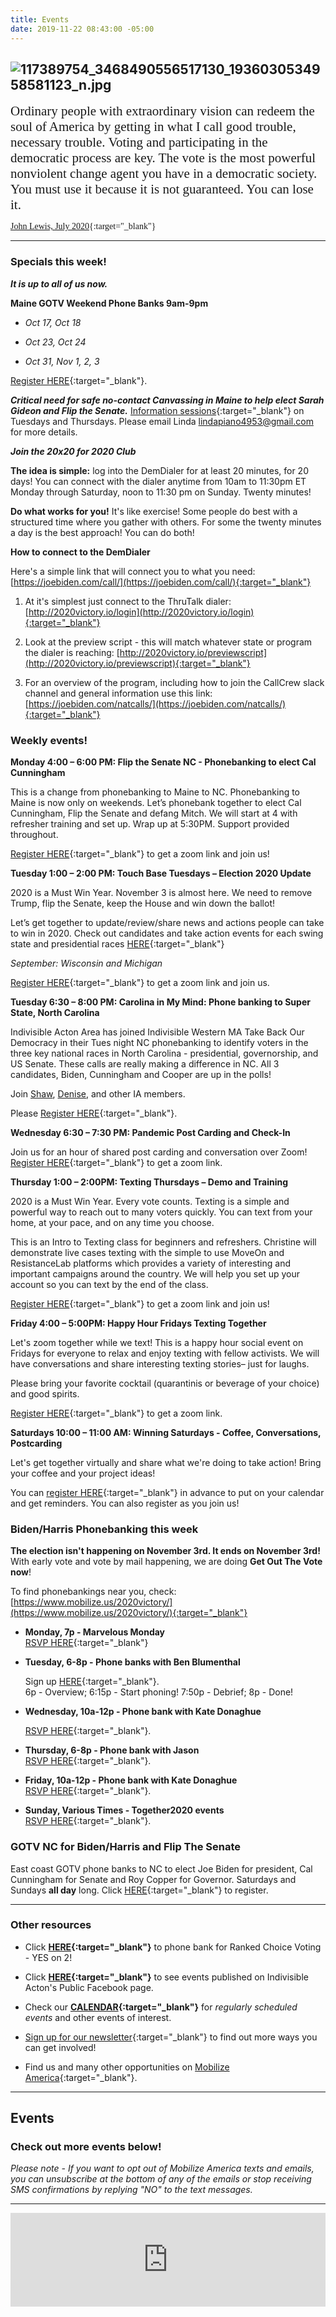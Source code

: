 ```yaml
---
title: Events
date: 2019-11-22 08:43:00 -05:00
---
```


## ![117389754_3468490556517130_1936030534958581123_n.jpg](/uploads/117389754_3468490556517130_1936030534958581123_n.jpg)

<span style="font-family:Papyrus; font-size:1.5em;">Ordinary people with extraordinary vision can redeem the soul of America by getting in what I call good trouble, necessary trouble. Voting and participating in the democratic process are key. The vote is the most powerful nonviolent change agent you have in a democratic society. You must use it because it is not guaranteed. You can lose it.</span>

<span style="font-family:Papyrus; font-size:1.0em;">[John Lewis, July 2020](https://www.nytimes.com/2020/07/30/opinion/john-lewis-civil-rights-america.html){:target="_blank"}</span>

---

### Specials this week!

***It is up to all of us now.***

**Maine GOTV Weekend Phone Banks 9am-9pm**

* *Oct 17, Oct 18*

* *Oct 23, Oct 24*

* *Oct 31, Nov 1, 2, 3*

[Register HERE](https://my.mainedems.org){:target="_blank"}.

***Critical need for safe no-contact Canvassing in Maine to help elect Sarah Gideon and Flip the Senate.***  [Information sessions](https://www.mobilize.us/swingleftmaine/event/346813/){:target="_blank"} on Tuesdays and Thursdays.  Please email Linda [lindapiano4953@gmail.com](mailto:lindapiano4953@gmail.com) for more details.

***Join the 20x20 for 2020 Club***

**The idea is simple:** log into the DemDialer for at least 20 minutes, for 20 days! You can connect with the dialer anytime from 10am to 11:30pm ET Monday through Saturday, noon to 11:30 pm on Sunday. Twenty minutes!

**Do what works for you!** It's like exercise! Some people do best with a structured time where you gather with others. For some the twenty minutes a day is the best approach! You can do both!

**How to connect to the DemDialer**

Here's a simple link that will connect you to what you need: [https://joebiden.com/call/](https://joebiden.com/call/){:target="_blank"}

1. At it's simplest just connect to the ThruTalk dialer: [http://2020victory.io/login](http://2020victory.io/login){:target="_blank"}

2. Look at the preview script - this will match whatever state or program the dialer is reaching:
   [http://2020victory.io/previewscript](http://2020victory.io/previewscript){:target="_blank"}

3. For an overview of the program, including how to join the CallCrew slack channel and general information use this link:\
   [https://joebiden.com/natcalls/](https://joebiden.com/natcalls/){:target="_blank"}

### Weekly events!

**Monday 4:00 – 6:00 PM: Flip the Senate NC - Phonebanking to elect Cal Cunningham**

This is a change from phonebanking to Maine to NC.  Phonebanking to Maine is now only on weekends.
Let’s phonebank together to elect Cal Cunningham, Flip the Senate and defang Mitch.
We will start at 4 with refresher training and set up. Wrap up at 5:30PM. Support provided throughout.

[Register HERE](https://www.mobilize.us/indivisibleacton-area/event/281380/){:target="_blank"} to get a zoom link and join us!

**Tuesday 1:00 – 2:00 PM: Touch Base Tuesdays – Election 2020 Update**

2020 is a Must Win Year.  November 3 is almost here.  We need to remove Trump, flip the Senate, keep the House and win down the ballot!

Let’s get together to update/review/share news and actions people can take to win in 2020. Check out candidates and take action events for each swing state and presidential races [HERE](http://www.indivisibleacton-elections.org/){:target="_blank"}

*September: Wisconsin and Michigan*

[Register HERE](https://www.mobilize.us/indivisibleacton-area/event/270060/){:target="_blank"} to get a zoom link and join us.

**Tuesday 6:30 – 8:00 PM: Carolina in My Mind: Phone banking to Super State, North Carolina**

Indivisible Acton Area has joined Indivisible Western MA Take Back Our Democracy in their Tues night NC phonebanking to identify voters in the three key national races in North Carolina - presidential, governorship, and US Senate.
These calls are really making a difference in NC. All 3 candidates, Biden, Cunningham and Cooper are up in the polls!

Join [Shaw](mailto:shaw@indivisibleacton.org), [Denise](mailto:denise@indivisibleacton.org), and other IA members.

Please [Register HERE](https://us02web.zoom.us/meeting/register/tZEvfu-tqzwrE9EebmPU53lB1axn8YOEpZV_){:target="_blank"}.

**Wednesday 6:30 – 7:30 PM: Pandemic Post Carding and Check-In**

Join us for an hour of shared post carding and conversation over Zoom!
[Register HERE](https://www.mobilize.us/indivisibleacton-area/event/268602/){:target="_blank"} to get a zoom link.

**Thursday 1:00 – 2:00PM: Texting Thursdays – Demo and Training**

2020 is a Must Win Year. Every vote counts. Texting is a simple and powerful way to reach out to many voters quickly. You can text from your home, at your pace, and on any time you choose.

This is an Intro to Texting class for beginners and refreshers. Christine will demonstrate live cases texting with the simple to use MoveOn and ResistanceLab platforms which provides a variety of interesting and important campaigns around the country.  We will help you set up your account so you can text by the end of the class.

[Register HERE](https://www.mobilize.us/indivisibleacton-area/event/270069/){:target="_blank"} to get a zoom link and join us!

**Friday 4:00 – 5:00PM: Happy Hour Fridays Texting Together**

Let's zoom together while we text! This is a happy hour social event on Fridays for everyone to relax and enjoy texting with fellow activists. We will have conversations and share interesting texting stories– just for laughs.

Please bring your favorite cocktail (quarantinis or beverage of your choice) and good spirits.

[Register HERE](https://www.mobilize.us/indivisibleacton-area/event/274611/){:target="_blank"}  to get a zoom link.

**Saturdays 10:00 – 11:00 AM:  Winning Saturdays - Coffee, Conversations, Postcarding**

Let's get together virtually and share what we're doing to take action! Bring your coffee and your project ideas!

You can [register HERE](https://www.mobilize.us/indivisibleacton-area/event/270980/){:target="_blank"} in advance to put on your calendar and get reminders.  You can also register as you join us!

### Biden/Harris Phonebanking this week

**The election isn't happening on November 3rd. It ends on November 3rd!** With early vote and vote by mail happening, we are doing **Get Out The Vote now**!

To find phonebankings near you, check:
[https://www.mobilize.us/2020victory/](https://www.mobilize.us/2020victory/){:target="_blank"}

* **Monday, 7p - Marvelous Monday**\
  [RSVP HERE](https://www.mobilize.us/2020victory/event/329777/){:target="_blank"}

* **Tuesday, 6-8p - Phone banks with Ben Blumenthal**

  Sign up [HERE](https://www.mobilize.us/joebiden/event/275357/){:target="_blank"}.\
  6p - Overview; 6:15p - Start phoning!
  7:50p - Debrief; 8p -  Done!

* **Wednesday, 10a-12p - Phone bank with Kate Donaghue**

  [RSVP HERE](https://us02web.zoom.us/meeting/register/tZArfu2orzkuGty9bWNUYdQGpjE9WvnbDTeT){:target="_blank"}.

* **Thursday, 6-8p - Phone bank with Jason**\
  [RSVP HERE](https://us02web.zoom.us/meeting/register/tZYsf-Cppj0qHdQ3Ani-4rFBsmjYygk8oVa2){:target="_blank"}.

* **Friday, 10a-12p - Phone bank with Kate Donaghue**\
  [RSVP HERE](https://us02web.zoom.us/meeting/register/tZcqceCgpjMuH9CzkLhTDNvuV1MK92yxIzlA){:target="_blank"}.

* **Sunday, Various Times - Together2020 events**\
  [RSVP HERE](https://www.mobilize.us/2020victory/){:target="_blank"}.

### GOTV NC for Biden/Harris and Flip The Senate

East coast GOTV phone banks to NC to elect Joe Biden for president, Cal Cunningham for Senate and Roy Copper for Governor.  Saturdays and Sundays **all day** long.  Click
[HERE](https://www.mobilize.us/nc2020victory/event/345228/){:target="_blank"} to register.

---

### Other resources

* Click **[HERE](http://www.yeson2rcv.com/events/?fbclid=IwAR0cIxLXtCRPX539wK0wRINHn8104FcwDbzSqfMeIv16ylG0D4HRPJE2-Xs){:target="_blank"}** to phone bank for Ranked Choice Voting - YES on 2!

* Click **[HERE](https://www.facebook.com/pg/IndivisibleActon/events/?ref=page_internal){:target="_blank"}** to see events published on Indivisible Acton's Public Facebook page.


* Check our **[CALENDAR](http://www.indivisibleacton.org/calendar.html){:target="_blank"}** for *regularly scheduled events* and other events of interest.

* [Sign up for our newsletter](https://actionnetwork.org/forms/join-indivisible-acton?source=direct_link&referrer=group-indivisible-acton){:target="_blank"} to find out more ways you can get involved!

* Find us and many other opportunities on [Mobilize America](https://www.mobilize.us/indivisibleacton-area/){:target="_blank"}.

---

## Events

### Check out more events below!

*Please note - If you want to opt out of Mobilize America texts and emails, you can unsubscribe at the bottom of any of the emails or stop receiving SMS confirmations by replying "NO" to the text messages.*

---

<iframe src="https://www.mobilize.us/embed/indivisibleacton-area/feed/"
style="border:none;"
width="100%"
id="mobilize-feed-iframe">
</iframe>

<script src="https://cdnjs.cloudflare.com/ajax/libs/iframe-resizer/3.6.1/iframeResizer.min.js">
</script>

<script>iFrameResize({}, '#mobilize-feed-iframe')</script>